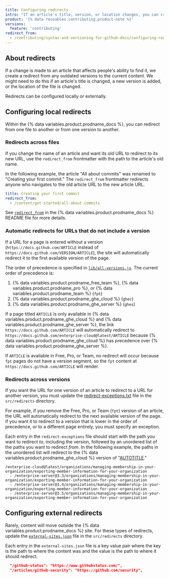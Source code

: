 ```yaml
---
title: Configuring redirects
intro: "If an article's title, version, or location changes, you can create a redirect to the current content."
product: '{% data reusables.contributing.product-note %}'
versions:
  feature: 'contributing'
redirect_from:
  - /contributing/syntax-and-versioning-for-github-docs/configuring-redirects
---
```


## About redirects

If a change is made to an article that affects people's ability to find it, we create a redirect from any outdated versions to the current content. We might need to do this if an article's title is changed, a new version is added, or the location of the file is changed.

Redirects can be configured locally or externally.

## Configuring local redirects

Within the {% data variables.product.prodname_docs %}, you can redirect from one file to another or from one version to another.

### Redirects across files

If you change the name of an article and want its old URL to redirect to its new URL, use the `redirect_from` frontmatter with the path to the article's old name.

In the following example, the article "All about commits" was renamed to "Creating your first commit." The `redirect_from` frontmatter redirects anyone who navigates to the old article URL to the new article URL.

```yaml
title: Creating your first commit
redirect_from:
  - /content/get-started/all-about-commits
```

See [`redirect_from`](https://github.com/github/docs/blob/main/content/README.md#redirect_from) in the {% data variables.product.prodname_docs %} README file for more details.

### Automatic redirects for URLs that do not include a version

If a URL for a page is entered without a version (`https://docs.github.com/ARTICLE` instead of `https://docs.github.com/VERSION/ARTICLE`), the site will automatically redirect it to the first available version of the page.<!-- markdownlint-disable-line search-replace -->

The order of precedence is specified in [`lib/all-versions.js`](https://github.com/github/docs/blob/main/src/versions/lib/all-versions.js). The current order of precedence is:

1. {% data variables.product.prodname_free_team %}, {% data variables.product.prodname_pro %}, or {% data variables.product.prodname_team %} (`fpt`)
1. {% data variables.product.prodname_ghe_cloud %} (`ghec`)
1. {% data variables.product.prodname_ghe_server %} (`ghes`)

If a page titled `ARTICLE` is only available in {% data variables.product.prodname_ghe_cloud %} and {% data variables.product.prodname_ghe_server %}, the link `https://docs.github.com/ARTICLE` will automatically redirect to `https://docs.github.com/enterprise-cloud@latest/ARTICLE` because {% data variables.product.prodname_ghe_cloud %} has precedence over {% data variables.product.prodname_ghe_server %}.<!-- markdownlint-disable-line search-replace -->

If `ARTICLE` is available in Free, Pro, or Team, no redirect will occur because `fpt` pages do not have a version segment, so the `fpt` content at `https://docs.github.com/ARTICLE` will render.<!-- markdownlint-disable-line search-replace -->

### Redirects across versions

If you want the URL for one version of an article to redirect to a URL for another version, you must update the [redirect-exceptions.txt](https://github.com/github/docs/blob/main/src/redirects/lib/static/redirect-exceptions.txt) file in the `src/redirects` directory.

For example, if you remove the Free, Pro, or Team (`fpt`) version of an article, the URL will automatically redirect to the next available version of the page. If you want it to redirect to a version that is lower in the order of precedence, or to a different page entirely, you must specify an exception.

Each entry in the `redirect-exceptions` file should start with the path you want to redirect _to_, including the version, followed by an unordered list of the paths you want to redirect _from_. In the following example, the paths in the unordered list will redirect to the {% data variables.product.prodname_ghe_cloud %} version of "[AUTOTITLE](/enterprise-cloud@latest/organizations/managing-membership-in-your-organization/exporting-member-information-for-your-organization)."

```text
/enterprise-cloud@latest/organizations/managing-membership-in-your-organization/exporting-member-information-for-your-organization
  - /enterprise-server@3.3/organizations/managing-membership-in-your-organization/exporting-member-information-for-your-organization
  - /enterprise-server@3.4/organizations/managing-membership-in-your-organization/exporting-member-information-for-your-organization
  - /enterprise-server@3.5/organizations/managing-membership-in-your-organization/exporting-member-information-for-your-organization
```

## Configuring external redirects

Rarely, content will move outside the {% data variables.product.prodname_docs %} site. For these types of redirects, update the [`external-sites.json`](https://github.com/github/docs/blob/main/src/redirects/lib/external-sites.json) file in the `src/redirects` directory.

Each entry in the `external-sites.json` file is a key value pair where the key is the path to where the content was and the value is the path to where it should redirect.

```json
  "/github-status": "https://www.githubstatus.com/",
  "/articles/github-security": "https://github.com/security",
```
